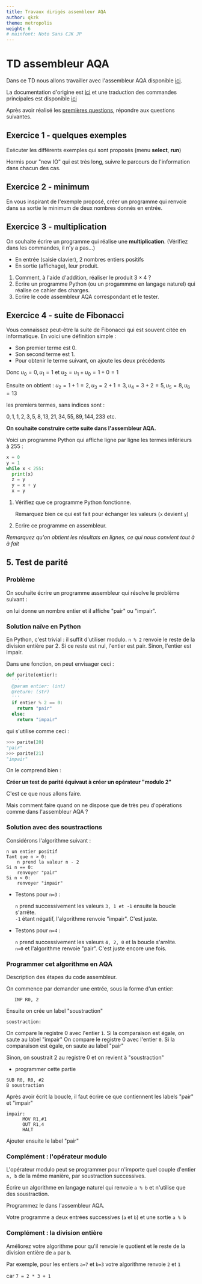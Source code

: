```yaml
---
title: Travaux dirigés assembleur AQA
author: qkzk
theme: metropolis
weight: 6
# mainfont: Noto Sans CJK JP
---
```


# TD assembleur AQA


Dans ce TD nous allons travailler avec l'assembleur AQA disponible
[ici](http://www.peterhigginson.co.uk/AQA/).

La documentation d'origine est [ici](http://www.peterhigginson.co.uk/AQA/info.html)
et une traduction des commandes principales est disponible [ici](../doc)

Après avoir réalisé les [premières questions](../assembleur_aqa_intro),
répondre aux questions suivantes.

## Exercice 1 - quelques exemples

Exécuter les différents exemples qui sont proposés (menu **select**, **run**)

Hormis pour "new IO" qui est très long, suivre le parcours de l'information
dans chacun des cas.

## Exercice 2 - minimum

En vous inspirant de l'exemple proposé, créer un programme qui renvoie
dans sa sortie le minimum de deux nombres donnés en entrée.

## Exercice 3 - multiplication

On souhaite écrire un programme qui réalise une **multiplication**.
(Vérifiez dans les commandes, il n'y a pas...)

* En entrée (saisie clavier), 2 nombres entiers positifs
* En sortie (affichage), leur produit.

1. Comment, à l'aide d'addition, réaliser le produit $3 \times 4$ ?
2. Ecrire un programme Python (ou un progammme en langage naturel) qui réalise
    ce cahier des charges.
3. Ecrire le code assembleur AQA correspondant et le tester.

## Exercice 4 - suite de Fibonacci

Vous connaissez peut-être la suite de Fibonacci qui est souvent citée en
informatique. En voici une définition simple :

* Son premier terme est 0.
* Son second terme est 1.
* Pour obtenir le terme suivant, on ajoute les deux précédents

Donc $u_0=0, u_1=1$ et $u_2=u_1 + u_0=1+0 = 1$

Ensuite on obtient : $u_2=1+1=2, u_3=2+1=3, u_4=3+2=5, u_5=8, u_6=13$

les premiers termes, sans indices sont :

$0, 1, 1, 2, 3, 5, 8, 13, 21, 34, 55, 89, 144, 233$ etc.


**On souhaite construire cette suite dans l'assembleur AQA.**

Voici un programme Python qui affiche ligne par ligne les termes inférieurs à
255 :

~~~python
x = 0
y = 1
while x < 255:
  print(x)
  z = y
  y = x + y
  x = y
~~~

1. Vérifiez que ce programme Python fonctionne.

    Remarquez bien ce qui est fait pour échanger les valeurs (`x` devient `y`)

2. Ecrire ce programme en assembleur.

_Remarquez qu'on obtient les résultats en lignes, ce qui nous convient tout à_
_à fait_


## 5. Test de parité

### Problème

On souhaite écrire un programme assembleur qui résolve le problème suivant :

on lui donne un nombre entier et il affiche "pair" ou "impair".

### Solution naïve en Python

En Python, c'est trivial : il suffit d'utiliser modulo. `n % 2` renvoie le
reste de la division entière par 2. Si ce reste est nul, l'entier est pair.
Sinon, l'entier est impair.

Dans une fonction, on peut envisager ceci :

~~~python
def parite(entier):
  '''
  @param entier: (int)
  @return: (str)
  '''
  if entier % 2 == 0:
    return "pair"
  else:
    return "impair"
~~~

qui s'utilise comme ceci :

~~~python
>>> parite(20)
"pair"
>>> parite(21)
"impair"
~~~

On le comprend bien :

**Créer un test de parité équivaut à créer un opérateur "modulo 2"**

C'est ce que nous allons faire.

Mais comment faire quand on ne dispose que de très peu d'opérations comme
dans l'assembleur AQA ?

### Solution avec des soustractions

Considérons l'algorithme suivant :

~~~
n un entier positif
Tant que n > 0:
    n prend la valeur n - 2
Si n == 0:
    renvoyer "pair"
Si n < 0:
    renvoyer "impair"
~~~

* Testons pour `n=3` :

  `n` prend successivement les valeurs `3, 1 et -1` ensuite la boucle s'arrête.\
  `-1` étant négatif, l'algorithme renvoie "impair". C'est juste.

* Testons pour `n=4` :

  `n` prend successivement les valeurs `4, 2, 0` et la boucle s'arrête.\
  `n=0` et l'algorithme renvoie "pair". C'est juste encore une fois.


### Programmer cet algorithme en AQA

Description des étapes du code assembleur.

On commence par demander une entrée, sous la forme d'un entier:

~~~
   INP R0, 2
~~~

Ensuite on crée un label "soustraction"

~~~
soustraction:
~~~

On compare le registre 0 avec l'entier `1`. Si la comparaison  est égale, on saute au label "impair"
On compare le registre 0 avec l'entier `0`. Si la comparaison  est égale, on saute au label "pair"


Sinon, on soustrait 2 au registre 0 et on revient à "soustraction"

* programmer cette partie

~~~
SUB R0, R0, #2
B soustraction
~~~

Après avoir écrit la boucle, il faut écrire ce que contiennent les labels "pair" et "impair"

~~~
impair:
      MOV R1,#1
      OUT R1,4
      HALT
~~~

Ajouter ensuite le label "pair"

<!--
### Correction complète

~~~
  INP R0,2
soustraction:
  CMP R0,#1
  BEQ impair
  CMP R0,#0
  BEQ pair
  SUB R0, R0, #2
  B soustraction
impair:
  MOV R1,#1
  OUT R1,4
  HALT
pair:
  MOV R1,#0
  OUT R1,4
  HALT
~~~
-->

### Complément : l'opérateur modulo

L'opérateur modulo peut se programmer pour n'importe quel couple d'entier `a, b`
de la même manière, par soustraction successives.

Écrire un algorithme en langage naturel qui renvoie `a % b` et n'utilise
que des soustraction.

Programmez le dans l'assembleur AQA.

Votre programme a deux entrées successives (`a` et `b`) et une sortie `a % b`

<!--
~~~
  INP R0,2
  INP R1,2
soustraction:
  CMP R0,R1
  BLT sortie
  SUB R0, R0, R1
  B soustraction
sortie:
  OUT R0,4
  HALT
~~~
-->


### Complément : la division entière

Améliorez votre algorithme pour qu'il renvoie le quotient et le reste de la
division entière de `a` par `b`.

Par exemple, pour les entiers `a=7` et `b=3` votre algorithme renvoie `2` et `1`

car `7 = 2 * 3 + 1`


<!--
~~~
  INP R0,2
  INP R1,2
  MOV R2,#0
soustraction:
  CMP R0,R1
  BLT sortie
  SUB R0, R0, R1
  ADD R2, R2, #1
  B soustraction
sortie:
  OUT R2,4
  OUT R0,4
  HALT
~~~
-->

